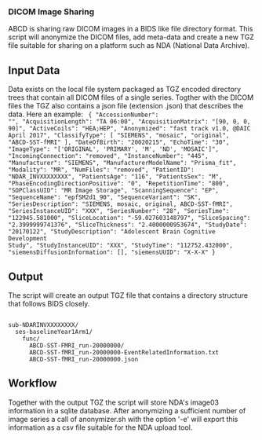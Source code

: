 ### DICOM Image Sharing

ABCD is sharing raw DICOM images in a BIDS like file directory format. This script will anonymize the DICOM files, add meta-data and create a new TGZ file suitable for sharing on a platform such as NDA (National Data Archive).

## Input Data

Data exists on the local file system packaged as TGZ encoded directory trees that contain all DICOM files of a single series. Togther with the DICOM files the TGZ also contains a json file (extension .json) that describes the data. Here an example:
<code>
{
    "AccessionNumber": "",
    "AcquisitionLength": "TA 06:00",
    "AcquisitionMatrix": "[90, 0, 0, 90]",
    "ActiveCoils": "HEA;HEP",
    "Anonymized": "fast track v1.0, @DAIC April 2017",
    "ClassifyType": [
        "SIEMENS",
        "mosaic",
        "original",
        "ABCD-SST-fMRI"
    ],
    "DateOfBirth": "20020215",
    "EchoTime": "30",
    "ImageType": "['ORIGINAL', 'PRIMARY', 'M', 'ND', 'MOSAIC']",
    "IncomingConnection": "removed",
    "InstanceNumber": "445",
    "Manufacturer": "SIEMENS",
    "ManufacturerModelName": "Prisma_fit",
    "Modality": "MR",
    "NumFiles": "removed",
    "PatientID": "NDAR_INVXXXXXXXX",
    "PatientsAge": "116",
    "PatientsSex": "M",
    "PhaseEncodingDirectionPositive": "0",
    "RepetitionTime": "800",
    "SOPClassUID": "MR Image Storage",
    "ScanningSequence": "EP",
    "SequenceName": "epfSM2d1_90",
    "SequenceVariant": "SK",
    "SeriesDescription": "SIEMENS, mosaic, original, ABCD-SST-fMRI",
    "SeriesInstanceUID": "XXX",
    "SeriesNumber": "28",
    "SeriesTime": "122945.581000",
    "SliceLocation": "-59.027603148797",
    "SliceSpacing": "2.3999999741376",
    "SliceThickness": "2.4000000953674",
    "StudyDate": "20170122",
    "StudyDescription": "Adolescent Brain Cognitive Development Study",
    "StudyInstanceUID": "XXX",
    "StudyTime": "112752.432000",
    "siemensDiffusionInformation": [],
    "siemensUUID": "X-X-X"
}
</code>

## Output

The script will create an output TGZ file that contains a directory structure that follows BIDS closely.

<code>
sub-NDARINVXXXXXXXX/
  ses-baselineYear1Arm1/
    func/
      ABCD-SST-FMRI_run-20000000/
      ABCD-SST-fMRI_run-20000000-EventRelatedInformation.txt
      ABCD-SST-fMRI_run-20000000.json
</code>

## Workflow

Together with the output TGZ the script will store NDA's image03 information in a sqlite database. After anonymizing a sufficient number of image series a call of anonymizer.sh with the option '-e' will export this information as a csv file suitable for the NDA upload tool.

